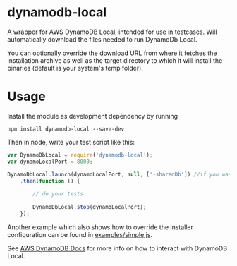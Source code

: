 # dynamodb-local

A wrapper for AWS DynamoDB Local, intended for use in testcases. 
Will automatically download the files needed to run DynamoDb Local. 

You can optionally override the download URL from where it fetches the installation archive
as well as the target directory to which it will install the binaries (default is your system's temp folder).


# Usage

Install the module as development dependency by running

`npm install dynamodb-local --save-dev`

Then in node, write your test script like this:

```javascript
var DynamoDbLocal = require('dynamodb-local');
var dynamoLocalPort = 8000;

DynamoDbLocal.launch(dynamoLocalPort, null, ['-sharedDb']) //if you want to share with Javascript Shell
    .then(function () {
    
        // do your tests
        
        DynamoDbLocal.stop(dynamoLocalPort);
    });
```

Another example which also shows how to override the installer configuration can be found in 
[examples/simple.js](examples/simple.js).

See [AWS DynamoDB Docs](http://docs.aws.amazon.com/amazondynamodb/latest/developerguide/Tools.DynamoDBLocal.html) 
for more info on how to interact with DynamoDB Local.
